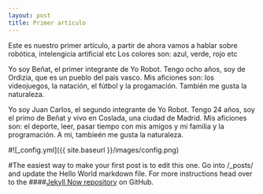 ```yaml
---
layout: post
title: Primer artículo
---
```


Este es nuestro primer artículo, a partir de ahora vamos a hablar sobre robótica, intelengicia artificial etc
Los colores son: azul, verde, rojo etc

Yo soy Beñat, el primer integrante de Yo Robot. Tengo ocho años, soy de Ordizia, que es un pueblo del país vasco.
Mis aficiones son: los videojuegos, la natación, el fútbol y la progamación.
También me gusta la naturaleza.

Yo soy Juan Carlos, el segundo integrante de Yo Robot. Tengo 24 años, soy el primo de Beñat y vivo en Coslada, una ciudad de Madrid.
Mis aficiones son: el deporte, leer, pasar tiempo con mis amigos y mi familia y la programación.
A mi, tambieén me gusta la naturaleza.

#![_config.yml]({{ site.baseurl }}/images/config.png)

#The easiest way to make your first post is to edit this one. Go into /_posts/ and update the Hello World markdown file. For more instructions head over to the ####[Jekyll Now repository](https://github.com/barryclark/jekyll-now) on GitHub.
